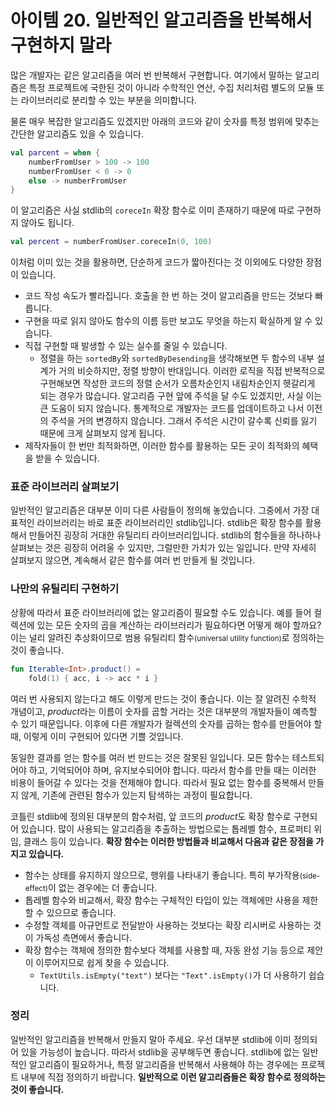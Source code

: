 # 아이템 20. 일반적인 알고리즘을 반복해서 구현하지 말라

많은 개발자는 같은 알고리즘을 여러 번 반복해서 구현합니다. 여기에서 말하는 알고리즘은 특정 프로젝트에 국한된 것이 아니라 수학적인 연산, 수집 처리처럼 별도의 모듈 또는 라이브러리로 분리할 수 있는 부분을 의미합니다.

물론 매우 복잡한 알고리즘도 있겠지만 아래의 코드와 같이 숫자를 특정 범위에 맞추는 간단한 알고리즘도 있을 수 있습니다.

```kotlin
val parcent = when {
    numberFromUser > 100 -> 100
    numberFromUser < 0 -> 0
    else -> numberFromUser
}
```

이 알고리즘은 사실 stdlib의 `coreceIn` 확장 함수로 이미 존재하기 때문에 따로 구현하지 않아도 됩니다.

```kotlin
val percent = numberFromUser.coreceIn(0, 100)
```

이처럼 이미 있는 것을 활용하면, 단순하게 코드가 짧아진다는 것 이외에도 다양한 장점이 있습니다.

- 코드 작성 속도가 빨라집니다. 호출을 한 번 하는 것이 알고리즘을 만드는 것보다 빠릅니다.
- 구현을 따로 읽지 않아도 함수의 이름 등만 보고도 무엇을 하는지 확실하게 알 수 있습니다.
- 직접 구현할 때 발생할 수 있는 실수를 줄일 수 있습니다.
  - 정렬을 하는 `sortedBy`와 `sortedByDesending`을 생각해보면 두 함수의 내부 설계가 거의 비슷하지만, 정렬 방향이 반대입니다. 이러한 로직을 직접 반복적으로 구현해보면 작성한 코드의 정렬 순서가 오름차순인지 내림차순인지 헷갈리게 되는 경우가 많습니다. 알고리즘 구현 앞에 주석을 달 수도 있겠지만, 사실 이는 큰 도움이 되지 않습니다. 통계적으로 개발자는 코드를 업데이트하고 나서 이전의 주석을 거의 변경하지 않습니다. 그래서 주석은 시간이 갈수록 신뢰를 잃기 때문에 크게 살펴보지 않게 됩니다.
- 제작자들이 한 번만 최적화하면, 이러한 함수를 활용하는 모든 곳이 최적화의 혜택을 받을 수 있습니다.

### 표준 라이브러리 살펴보기

일반적인 알고리즘은 대부분 이미 다른 사람들이 정의해 놓았습니다. 그중에서 가장 대표적인 라이브러리는 바로 표준 라이브러리인 stdlib입니다. stdlib은 확장 함수를 활용해서 만들어진 굉장히 거대한 유틸리티 라이브러리입니다. stdlib의 함수들을 하나하나 살펴보는 것은 굉장히 어려울 수 있지만, 그럴만한 가치가 있는 일입니다. 만약 자세히 살펴보지 않으면, 계속해서 같은 함수를 여러 번 만들게 될 것입니다.

### 나만의 유틸리티 구현하기

상황에 따라서 표준 라이브러리에 없는 알고리즘이 필요할 수도 있습니다. 예를 들어 컬렉션에 있는 모든 숫자의 곱을 계산하는 라이브러리가 필요하다면 어떻게 해야 할까요? 이는 널리 알려진 추상화이므로 범용 유틸리티 함수<small>(universal utility function)</small>로 정의하는 것이 좋습니다.

```kotlin
fun Iterable<Int>.product() = 
    fold(1) { acc, i -> acc * i }
```

여러 번 사용되지 않는다고 해도 이렇게 만드는 것이 좋습니다. 이는 잘 알려진 수학적 개념이고, *product*라는 이름이 숫자를 곱할 거라는 것은 대부분의 개발자들이 예측할 수 있기 때문입니다. 이후에 다른 개발자가 컬렉션의 숫자를 곱하는 함수를 만들어야 할 때, 이렇게 이미 구현되어 있다면 기쁠 것입니다.

동일한 결과를 얻는 함수를 여러 번 만드는 것은 잘못된 일입니다. 모든 함수는 테스트되어야 하고, 기억되어야 하며, 유지보수되어야 합니다. 따라서 함수를 만들 때는 이러한 비용이 들어갈 수 있다는 것을 전제해야 합니다. 따라서 필요 없는 함수를 중복해서 만들지 않게, 기존에 관련된 함수가 있는지 탐색하는 과정이 필요합니다.

코틀린 stdlib에 정의된 대부분의 함수처럼, 앞 코드의 *product*도 확장 함수로 구현되어 있습니다. 많이 사용되는 알고리즘을 추출하는 방법으로는 톱레벨 함수, 프로퍼티 위임, 클래스 등이 있습니다. **확장 함수는 이러한 방법들과 비교해서 다음과 같은 장점을 가지고 있습니다.**

- 함수는 상태를 유지하지 않으므로, 행위를 나타내기 좋습니다. 특히 부가작용<small>(side-effect)</small>이 없는 경우에는 더 좋습니다.
- 톱레벨 함수와 비교해서, 확장 함수는 구체적인 타입이 있는 객체에만 사용을 제한할 수 있으므로 좋습니다.
- 수정할 객체를 아규먼트로 전달받아 사용하는 것보다는 확장 리시버로 사용하는 것이 가독성 측면에서 좋습니다.
- 확장 함수는 객체에 정의한 함수보다 객체를 사용할 때, 자동 완성 기능 등으로 제안이 이루어지므로 쉽게 찾을 수 있습니다.
  - `TextUtils.isEmpty("text")` 보다는 `"Text".isEmpty()`가 더 사용하기 쉽습니다.

### 정리

일반적인 알고리즘을 반복해서 만들지 말아 주세요. 우선 대부분 stdlib에 이미 정의되어 있을 가능성이 높습니다. 따라서 stdlib을 공부해두면 좋습니다. stdlib에 없는 일반적인 알고리즘이 필요하거나, 특정 알고리즘을 반복해서 사용해야 하는 경우에는 프로젝트 내부에 직접 정의하기 바랍니다. **일반적으로 이런 알고리즘들은 확장 함수로 정의하는 것이 좋습니다.**